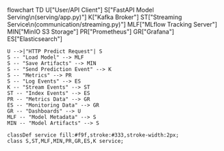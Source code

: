 flowchart TD
    U["User/API Client"]
    S["FastAPI Model Serving\n(serving/app.py)"]
    K["Kafka Broker"]
    ST["Streaming Service\n(communication/streaming.py)"]
    MLF["MLflow Tracking Server"]
    MIN["MinIO S3 Storage"]
    PR["Prometheus"]
    GR["Grafana"]
    ES["Elasticsearch"]

    U -->|"HTTP Predict Request"| S
    S -- "Load Model" --> MLF
    S -- "Save Artifacts" --> MIN
    S -- "Send Prediction Event" --> K
    S -- "Metrics" --> PR
    S -- "Log Events" --> ES
    K -- "Stream Events" --> ST
    ST -- "Index Events" --> ES
    PR -- "Metrics Data" --> GR
    ES -- "Monitoring Data" --> GR
    GR -- "Dashboards" --> U
    MLF -- "Model Metadata" --> S
    MIN -- "Model Artifacts" --> S

    classDef service fill:#f9f,stroke:#333,stroke-width:2px;
    class S,ST,MLF,MIN,PR,GR,ES,K service;